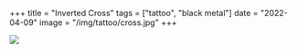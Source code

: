 +++
title = "Inverted Cross"
tags = ["tattoo", "black metal"]
date = "2022-04-09"
image = "/img/tattoo/cross.jpg"
+++

![](/img/tattoo/cross.jpg)
